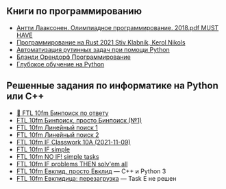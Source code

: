 ## Книги по программированию
- [Антти Лааксонен. Олимпиадное программирование. 2018.pdf MUST HAVE](../coding-files/Antti_Laaxonen_Olimpiadnoe_programmirovanie_2018.pdf)
- [Программирование на Rust 2021 Stiv Klabnik, Kerol Nikols](../coding-files/Programmirovanie_na_Rust_2021_Stiv_Klabnik_Kerol_Nikols.pdf)
- [Автоматизация рутинных задач при помощи Python](../coding-files/Автоматизация_рутинных_задач_при_помощи_Python_RUS.pdf)
- [Блэнди Орендорф Программирование](../coding-files/Блэнди_Орендорф_Программирование.pdf)
- [Глубокое обучение на Python](../coding-files/Глубокое_обучение_на_Python_(PDFDrive).pdf)

## Решенные задания по информатике на Python или C++
- [🎉 FTL 10fm Бинпоиск по ответу](../coding-files/FTL-10fm-Бинпоиск-по-ответу.zip)
- [FTL 10fm Бинпоиск, просто Бинпоиск (№1)](../coding-files/FTL-10fm-Бинпоиск-просто-Бинпоиск-(№1).zip)
- [FTL 10fm Линейный поиск 1](../coding-files/FTL-10fm-Линейный-поиск-1.zip)
- [FTL 10fm Линейный поиск 2](../coding-files/FTL-10fm-Линейный-поиск-2.zip)
- [FTL 10fm IF Classwork 10A (2021-11-09)](../coding-files/FTL-10fm-IF-Classwork-10A-(2021-11-09).zip)
- [FTL 10fm IF simple](../coding-files/FTL-10fm-IF-simple.zip)
- [FTL 10fm NO IF! simple tasks](../coding-files/FTL-10fm-NO-IF!-simple-tasks.zip)
- [FTL 10fm IF problems THEN solv'em all](../coding-files/FTL-10fm-IF-problems-THEN-solv'em-all.zip)
- [FTL 10fm Евклид, просто Евклид](../coding-files/FTL-10fm-Евклид-просто-Евклид.zip)<a> — C++ и Python 3</a>
- [FTL 10fm Евклидица: перезагрузка](../coding-files/FTL-10fm-Евклидица-перезагрузка.zip)<a> — Task E не решен</a>